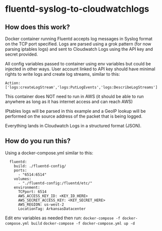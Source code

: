 # fluentd-syslog-to-cloudwatchlogs

## How does this work?

Docker container running Fluentd accepts log messages in Syslog format on the TCP port
specified. Logs are parsed using a grok pattern (for now parsing iptables logs) and 
sent to Cloudwatch Logs using the API key and secret provided.

All config variables passed to container using env variables but could be injected in 
other ways. User account linked to API key should have minimal rights to write logs
and create log streams, similar to this:

`Action: ['logs:createLogStream','logs:PutLogEvents','logs:DescribeLogStreams']`

This container does NOT need to run in AWS (it should be able to run anywhere as long
as it has internet access and can reach AWS)

IPtables logs will be parsed in this example and a GeoIP lookup will be performed
on the source address of the packet that is being logged.

Everything lands in Cloudwatch Logs in a structured format (JSON).

## How do you run this?

Using a docker-compose.yml similar to this:
```
  fluentd:
    build: ./fluentd-config/
    ports:
      - "6514:6514"
    volumes:
      - "./fluentd-config:/fluentd/etc/"
    environment:
      TCPport: 6514
      AWS_ACCESS_KEY_ID: <KEY_ID_HERE>
      AWS_SECRET_ACCESS_KEY: <KEY_SECRET_HERE>
      AWS_REGION: us-west-2
      LocationTag: ArkansasDatacenter
```


Edit env variables as needed then run:
`docker-compose -f docker-compose.yml build`
`docker-compose -f docker-compose.yml up -d`



